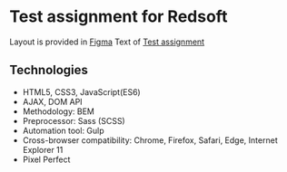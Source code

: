 # Test assignment for Redsoft

Layout is provided in [Figma](https://www.figma.com/file/p5xYvZV5Vy9cZvWzkL7uk5/Redsoft-test?node-id=0%3A1)
Text of [Test assignment](https://docs.google.com/document/d/1Vamqwl3MaXDFOMcEBTVsvoZhADblO-CcBVqVKs3Pij0/edit#)

## Technologies

- HTML5, CSS3, JavaScript(ES6)
- AJAX, DOM API
- Methodology: BEM
- Preprocessor: Sass (SCSS)
- Automation tool: Gulp
- Cross-browser compatibility: Chrome, Firefox, Safari, Edge, Internet Explorer 11
- Pixel Perfect

